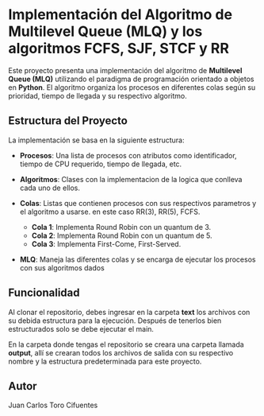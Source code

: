 # Implementación del Algoritmo de Multilevel Queue (MLQ) y los algoritmos FCFS, SJF, STCF y RR

Este proyecto presenta una implementación del algoritmo de **Multilevel Queue (MLQ)** utilizando el paradigma de programación orientado a objetos en **Python**. El algoritmo organiza los procesos en diferentes colas según su prioridad, tiempo de llegada y su respectivo algoritmo.

## Estructura del Proyecto

La implementación se basa en la siguiente estructura:

- **Procesos**: Una lista de procesos con atributos como identificador, tiempo de CPU requerido, tiempo de llegada, etc.
- **Algoritmos**: Clases con la implementacion de la logica que conlleva cada uno de ellos.

- **Colas**: Listas que contienen procesos con sus respectivos parametros y el algoritmo a usarse. en este caso RR(3), RR(5), FCFS.
  - **Cola 1**: Implementa Round Robin con un quantum de 3.
  - **Cola 2**: Implementa Round Robin con un quantum de 5.
  - **Cola 3**: Implementa First-Come, First-Served.

- **MLQ**: Maneja las diferentes colas y se encarga de ejecutar los procesos con sus algoritmos dados

## Funcionalidad
Al clonar el repositorio, debes ingresar en la carpeta **text** los archivos con su debida estructura para la ejecución. Después de tenerlos bien estructurados solo se debe ejecutar el main.

En la carpeta donde tengas el repositorio se creara una carpeta llamada **output**, allí se crearan todos los archivos de salida con su respectivo nombre y la estructura predeterminada para este proyecto.

## Autor
Juan Carlos Toro Cifuentes

